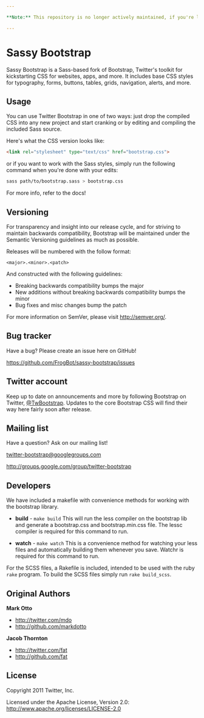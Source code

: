 ```yaml
---

**Note:** This repository is no longer actively maintained, if you're looking for a good port of Bootstrap I suggest you check out the excellent [bootstrap-sass](https://github.com/thomas-mcdonald/bootstrap-sass) instead.

---
```


# Sassy Bootstrap #

Sassy Bootstrap is a Sass-based fork of Bootstrap, Twitter's toolkit for kickstarting CSS for websites, apps, and more. It includes base CSS styles for typography, forms, buttons, tables, grids, navigation, alerts, and more.

## Usage ##

You can use Twitter Bootstrap in one of two ways: just drop the compiled CSS into any new project and start cranking or by editing and compiling the included Sass source.

Here's what the CSS version looks like:

``` html
<link rel="stylesheet" type="text/css" href="bootstrap.css">
```

or if you want to work with the Sass styles, simply run the following command when you're done with your edits:

``` bash
sass path/to/bootstrap.sass > bootstrap.css
```

For more info, refer to the docs!


## Versioning ##

For transparency and insight into our release cycle, and for striving to maintain backwards compatibility, Bootstrap will be maintained under the Semantic Versioning guidelines as much as possible.

Releases will be numbered with the follow format:

`<major>.<minor>.<patch>`

And constructed with the following guidelines:

* Breaking backwards compatibility bumps the major
* New additions without breaking backwards compatibility bumps the minor
* Bug fixes and misc changes bump the patch

For more information on SemVer, please visit http://semver.org/.


## Bug tracker ##

Have a bug? Please create an issue here on GitHub!

https://github.com/FrogBot/sassy-bootstrap/issues


## Twitter account ##

Keep up to date on announcements and more by following Bootstrap on Twitter, <a href="http://twitter.com/TwBootstrap">@TwBootstrap</a>. Updates to the core Bootstrap CSS will find their way here fairly soon after release.


## Mailing list ##

Have a question? Ask on our mailing list!

twitter-bootstrap@googlegroups.com

http://groups.google.com/group/twitter-bootstrap


## Developers ##

We have included a makefile with convenience methods for working with the bootstrap library.

+ **build** - `make build`
This will run the less compiler on the bootstrap lib and generate a bootstrap.css and bootstrap.min.css file.
The lessc compiler is required for this command to run.

+ **watch** - `make watch`
This is a convenience method for watching your less files and automatically building them whenever you save.
Watchr is required for this command to run.

For the SCSS files, a Rakefile is included, intended to be used with the ruby `rake` program. To build the SCSS files simply run `rake build_scss`.


## Original Authors ##

**Mark Otto**

+ http://twitter.com/mdo
+ http://github.com/markdotto

**Jacob Thornton**

+ http://twitter.com/fat
+ http://github.com/fat


## License ##

Copyright 2011 Twitter, Inc.

Licensed under the Apache License, Version 2.0: http://www.apache.org/licenses/LICENSE-2.0